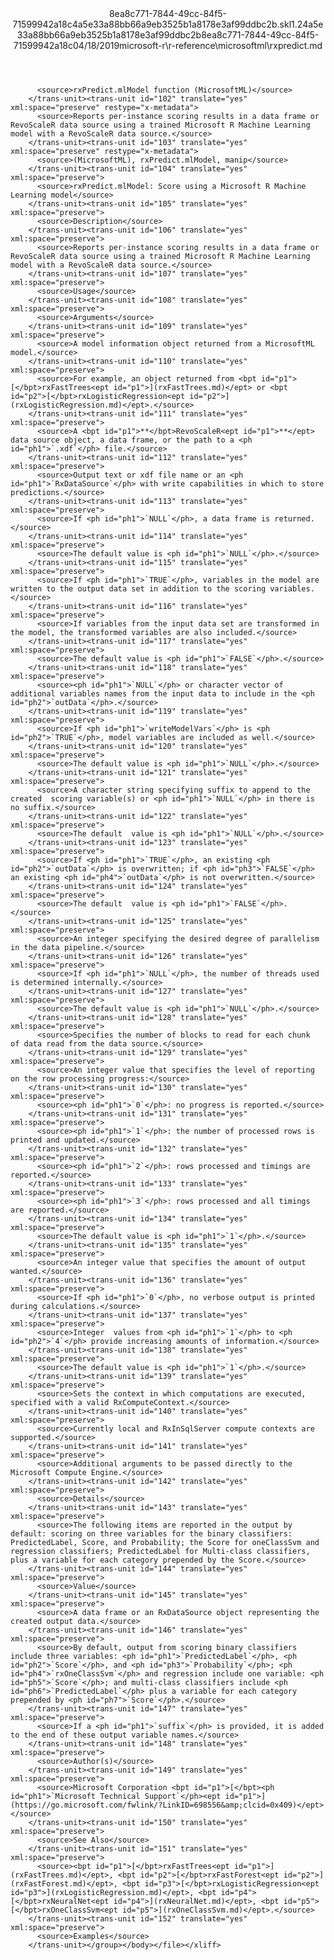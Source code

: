<?xml version="1.0"?><xliff version="1.2" xmlns="urn:oasis:names:tc:xliff:document:1.2" xmlns:xsi="http://www.w3.org/2001/XMLSchema-instance" xsi:schemaLocation="urn:oasis:names:tc:xliff:document:1.2 xliff-core-1.2-transitional.xsd"><file datatype="xml" original="rxpredict.md" source-language="en-US" target-language="en-US"><header><tool tool-id="mdxliff" tool-name="mdxliff" tool-version="1.0-d1654b2" tool-company="Microsoft" /><xliffext:skl_file_name xmlns:xliffext="urn:microsoft:content:schema:xliffextensions">8ea8c771-7844-49cc-84f5-71599942a18c4a5e33a88bb66a9eb3525b1a8178e3af99ddbc2b.skl</xliffext:skl_file_name><xliffext:version xmlns:xliffext="urn:microsoft:content:schema:xliffextensions">1.2</xliffext:version><xliffext:ms.openlocfilehash xmlns:xliffext="urn:microsoft:content:schema:xliffextensions">4a5e33a88bb66a9eb3525b1a8178e3af99ddbc2b</xliffext:ms.openlocfilehash><xliffext:ms.sourcegitcommit xmlns:xliffext="urn:microsoft:content:schema:xliffextensions">8ea8c771-7844-49cc-84f5-71599942a18c</xliffext:ms.sourcegitcommit><xliffext:ms.lasthandoff xmlns:xliffext="urn:microsoft:content:schema:xliffextensions">04/18/2019</xliffext:ms.lasthandoff><xliffext:ms.openlocfilepath xmlns:xliffext="urn:microsoft:content:schema:xliffextensions">microsoft-r\r-reference\microsoftml\rxpredict.md</xliffext:ms.openlocfilepath></header><body><group id="content" extype="content"><trans-unit id="101" translate="yes" xml:space="preserve" restype="x-metadata">
          <source>rxPredict.mlModel function (MicrosoftML)</source>
        </trans-unit><trans-unit id="102" translate="yes" xml:space="preserve" restype="x-metadata">
          <source>Reports per-instance scoring results in a data frame or RevoScaleR data source using a trained Microsoft R Machine Learning model with a RevoScaleR data source.</source>
        </trans-unit><trans-unit id="103" translate="yes" xml:space="preserve" restype="x-metadata">
          <source>(MicrosoftML), rxPredict.mlModel, manip</source>
        </trans-unit><trans-unit id="104" translate="yes" xml:space="preserve">
          <source>rxPredict.mlModel: Score using a Microsoft R Machine Learning model</source>
        </trans-unit><trans-unit id="105" translate="yes" xml:space="preserve">
          <source>Description</source>
        </trans-unit><trans-unit id="106" translate="yes" xml:space="preserve">
          <source>Reports per-instance scoring results in a data frame or RevoScaleR data source using a trained Microsoft R Machine Learning model with a RevoScaleR data source.</source>
        </trans-unit><trans-unit id="107" translate="yes" xml:space="preserve">
          <source>Usage</source>
        </trans-unit><trans-unit id="108" translate="yes" xml:space="preserve">
          <source>Arguments</source>
        </trans-unit><trans-unit id="109" translate="yes" xml:space="preserve">
          <source>A model information object returned from a MicrosoftML model.</source>
        </trans-unit><trans-unit id="110" translate="yes" xml:space="preserve">
          <source>For example, an object returned from <bpt id="p1">[</bpt>rxFastTrees<ept id="p1">](rxFastTrees.md)</ept> or <bpt id="p2">[</bpt>rxLogisticRegression<ept id="p2">](rxLogisticRegression.md)</ept>.</source>
        </trans-unit><trans-unit id="111" translate="yes" xml:space="preserve">
          <source>A <bpt id="p1">**</bpt>RevoScaleR<ept id="p1">**</ept> data source object, a data frame, or the path to a <ph id="ph1">`.xdf`</ph> file.</source>
        </trans-unit><trans-unit id="112" translate="yes" xml:space="preserve">
          <source>Output text or xdf file name or an <ph id="ph1">`RxDataSource`</ph> with write capabilities in which to store predictions.</source>
        </trans-unit><trans-unit id="113" translate="yes" xml:space="preserve">
          <source>If <ph id="ph1">`NULL`</ph>, a data frame is returned.</source>
        </trans-unit><trans-unit id="114" translate="yes" xml:space="preserve">
          <source>The default value is <ph id="ph1">`NULL`</ph>.</source>
        </trans-unit><trans-unit id="115" translate="yes" xml:space="preserve">
          <source>If <ph id="ph1">`TRUE`</ph>, variables in the model are written to the output data set in addition to the scoring variables.</source>
        </trans-unit><trans-unit id="116" translate="yes" xml:space="preserve">
          <source>If variables from the input data set are transformed in the model, the transformed variables are also included.</source>
        </trans-unit><trans-unit id="117" translate="yes" xml:space="preserve">
          <source>The default value is <ph id="ph1">`FALSE`</ph>.</source>
        </trans-unit><trans-unit id="118" translate="yes" xml:space="preserve">
          <source><ph id="ph1">`NULL`</ph> or character vector of additional variables names from the input data to include in the <ph id="ph2">`outData`</ph>.</source>
        </trans-unit><trans-unit id="119" translate="yes" xml:space="preserve">
          <source>If <ph id="ph1">`writeModelVars`</ph> is <ph id="ph2">`TRUE`</ph>, model variables are included as well.</source>
        </trans-unit><trans-unit id="120" translate="yes" xml:space="preserve">
          <source>The default value is <ph id="ph1">`NULL`</ph>.</source>
        </trans-unit><trans-unit id="121" translate="yes" xml:space="preserve">
          <source>A character string specifying suffix to append to the created  scoring variable(s) or <ph id="ph1">`NULL`</ph> in there is no suffix.</source>
        </trans-unit><trans-unit id="122" translate="yes" xml:space="preserve">
          <source>The default  value is <ph id="ph1">`NULL`</ph>.</source>
        </trans-unit><trans-unit id="123" translate="yes" xml:space="preserve">
          <source>If <ph id="ph1">`TRUE`</ph>, an existing <ph id="ph2">`outData`</ph> is overwritten; if <ph id="ph3">`FALSE`</ph> an existing <ph id="ph4">`outData`</ph> is not overwritten.</source>
        </trans-unit><trans-unit id="124" translate="yes" xml:space="preserve">
          <source>The default  value is <ph id="ph1">`FALSE`</ph>.</source>
        </trans-unit><trans-unit id="125" translate="yes" xml:space="preserve">
          <source>An integer specifying the desired degree of parallelism in the data pipeline.</source>
        </trans-unit><trans-unit id="126" translate="yes" xml:space="preserve">
          <source>If <ph id="ph1">`NULL`</ph>, the number of threads used is determined internally.</source>
        </trans-unit><trans-unit id="127" translate="yes" xml:space="preserve">
          <source>The default value is <ph id="ph1">`NULL`</ph>.</source>
        </trans-unit><trans-unit id="128" translate="yes" xml:space="preserve">
          <source>Specifies the number of blocks to read for each chunk  of data read from the data source.</source>
        </trans-unit><trans-unit id="129" translate="yes" xml:space="preserve">
          <source>An integer value that specifies the level of reporting  on the row processing progress:</source>
        </trans-unit><trans-unit id="130" translate="yes" xml:space="preserve">
          <source><ph id="ph1">`0`</ph>: no progress is reported.</source>
        </trans-unit><trans-unit id="131" translate="yes" xml:space="preserve">
          <source><ph id="ph1">`1`</ph>: the number of processed rows is printed and updated.</source>
        </trans-unit><trans-unit id="132" translate="yes" xml:space="preserve">
          <source><ph id="ph1">`2`</ph>: rows processed and timings are reported.</source>
        </trans-unit><trans-unit id="133" translate="yes" xml:space="preserve">
          <source><ph id="ph1">`3`</ph>: rows processed and all timings are reported.</source>
        </trans-unit><trans-unit id="134" translate="yes" xml:space="preserve">
          <source>The default value is <ph id="ph1">`1`</ph>.</source>
        </trans-unit><trans-unit id="135" translate="yes" xml:space="preserve">
          <source>An integer value that specifies the amount of output wanted.</source>
        </trans-unit><trans-unit id="136" translate="yes" xml:space="preserve">
          <source>If <ph id="ph1">`0`</ph>, no verbose output is printed during calculations.</source>
        </trans-unit><trans-unit id="137" translate="yes" xml:space="preserve">
          <source>Integer  values from <ph id="ph1">`1`</ph> to <ph id="ph2">`4`</ph> provide increasing amounts of information.</source>
        </trans-unit><trans-unit id="138" translate="yes" xml:space="preserve">
          <source>The default value is <ph id="ph1">`1`</ph>.</source>
        </trans-unit><trans-unit id="139" translate="yes" xml:space="preserve">
          <source>Sets the context in which computations are executed, specified with a valid RxComputeContext.</source>
        </trans-unit><trans-unit id="140" translate="yes" xml:space="preserve">
          <source>Currently local and RxInSqlServer compute contexts are supported.</source>
        </trans-unit><trans-unit id="141" translate="yes" xml:space="preserve">
          <source>Additional arguments to be passed directly to the Microsoft Compute Engine.</source>
        </trans-unit><trans-unit id="142" translate="yes" xml:space="preserve">
          <source>Details</source>
        </trans-unit><trans-unit id="143" translate="yes" xml:space="preserve">
          <source>The following items are reported in the output by default: scoring on three variables for the binary classifiers: PredictedLabel, Score, and Probability; the Score for oneClassSvm and regression classifiers; PredictedLabel for Multi-class classifiers, plus a variable for each category prepended by the Score.</source>
        </trans-unit><trans-unit id="144" translate="yes" xml:space="preserve">
          <source>Value</source>
        </trans-unit><trans-unit id="145" translate="yes" xml:space="preserve">
          <source>A data frame or an RxDataSource object representing the created output data.</source>
        </trans-unit><trans-unit id="146" translate="yes" xml:space="preserve">
          <source>By default, output from scoring binary classifiers include three variables: <ph id="ph1">`PredictedLabel`</ph>, <ph id="ph2">`Score`</ph>, and <ph id="ph3">`Probability`</ph>; <ph id="ph4">`rxOneClassSvm`</ph> and regression include one variable: <ph id="ph5">`Score`</ph>; and multi-class classifiers include <ph id="ph6">`PredictedLabel`</ph> plus a variable for each category prepended by <ph id="ph7">`Score`</ph>.</source>
        </trans-unit><trans-unit id="147" translate="yes" xml:space="preserve">
          <source>If a <ph id="ph1">`suffix`</ph> is provided, it is added to the end of these output variable names.</source>
        </trans-unit><trans-unit id="148" translate="yes" xml:space="preserve">
          <source>Author(s)</source>
        </trans-unit><trans-unit id="149" translate="yes" xml:space="preserve">
          <source>Microsoft Corporation <bpt id="p1">[</bpt><ph id="ph1">`Microsoft Technical Support`</ph><ept id="p1">](https://go.microsoft.com/fwlink/?LinkID=698556&amp;clcid=0x409)</ept></source>
        </trans-unit><trans-unit id="150" translate="yes" xml:space="preserve">
          <source>See Also</source>
        </trans-unit><trans-unit id="151" translate="yes" xml:space="preserve">
          <source><bpt id="p1">[</bpt>rxFastTrees<ept id="p1">](rxFastTrees.md)</ept>, <bpt id="p2">[</bpt>rxFastForest<ept id="p2">](rxFastForest.md)</ept>, <bpt id="p3">[</bpt>rxLogisticRegression<ept id="p3">](rxLogisticRegression.md)</ept>, <bpt id="p4">[</bpt>rxNeuralNet<ept id="p4">](rxNeuralNet.md)</ept>, <bpt id="p5">[</bpt>rxOneClassSvm<ept id="p5">](rxOneClassSvm.md)</ept>.</source>
        </trans-unit><trans-unit id="152" translate="yes" xml:space="preserve">
          <source>Examples</source>
        </trans-unit></group></body></file></xliff>